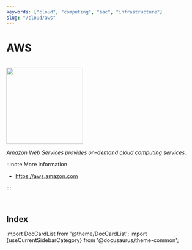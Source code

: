 ```yaml
---
keywords: ["cloud", "computing", "iac", "infrastructure"]
slug: "/cloud/aws"
---
```


# AWS

<br/>

<div style={{textAlign: 'center'}}>

<img width="200" src="/img/cloud/aws/logo.png"/>

_Amazon Web Services provides on-demand cloud computing services._

</div>

:::note More Information

- https://aws.amazon.com

:::

<br/>

## Index

import DocCardList from '@theme/DocCardList';
import {useCurrentSidebarCategory} from '@docusaurus/theme-common';

<DocCardList items={useCurrentSidebarCategory().items}/>
